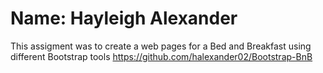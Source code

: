 # Name: Hayleigh Alexander
This assigment was to create a web pages for a Bed and Breakfast using different Bootstrap tools 
https://github.com/halexander02/Bootstrap-BnB